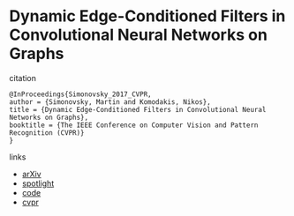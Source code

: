# Dynamic Edge-Conditioned Filters in Convolutional Neural Networks on Graphs

citation
```
@InProceedings{Simonovsky_2017_CVPR,
author = {Simonovsky, Martin and Komodakis, Nikos},
title = {Dynamic Edge-Conditioned Filters in Convolutional Neural Networks on Graphs},
booktitle = {The IEEE Conference on Computer Vision and Pattern Recognition (CVPR)}
}
```
links
- [arXiv](https://arxiv.org/abs/1704.02901)
- [spotlight](https://www.youtube.com/watch?v=THOoeNMwUIk)
- [code](https://github.com/mys007/ecc)
- [cvpr](http://openaccess.thecvf.com/content_cvpr_2017/html/Simonovsky_Dynamic_Edge-Conditioned_Filters_CVPR_2017_paper.html)
